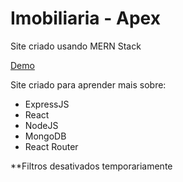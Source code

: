 # Imobiliaria - Apex
Site criado usando MERN Stack

[Demo](http://apex-imobiliaria.herokuapp.com)

Site criado para aprender mais sobre: 

  - ExpressJS
  - React
  - NodeJS
  - MongoDB
  - React Router

**Filtros desativados temporariamente
